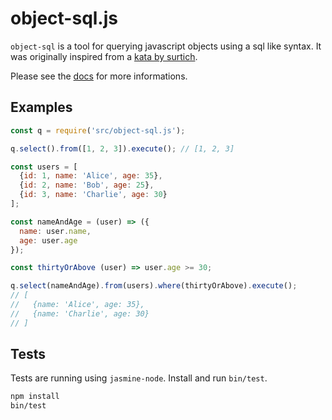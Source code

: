 # object-sql.js

`object-sql` is a tool for querying javascript objects using a sql like syntax. It was originally inspired from a [kata by surtich](https://www.codewars.com/kata/545434090294935e7d0010ab).

Please see the [docs](https://ankr.github.io/object-sql.js) for more informations.

## Examples
```javascript
const q = require('src/object-sql.js');

q.select().from([1, 2, 3]).execute(); // [1, 2, 3]
```

```javascript
const users = [
  {id: 1, name: 'Alice', age: 35},
  {id: 2, name: 'Bob', age: 25},
  {id: 3, name: 'Charlie', age: 30}
];

const nameAndAge = (user) => ({
  name: user.name,
  age: user.age
});

const thirtyOrAbove (user) => user.age >= 30;

q.select(nameAndAge).from(users).where(thirtyOrAbove).execute();
// [
//   {name: 'Alice', age: 35},
//   {name: 'Charlie', age: 30}
// ]
```

## Tests

Tests are running using `jasmine-node`. Install and run `bin/test`.
```bash
npm install
bin/test
```
